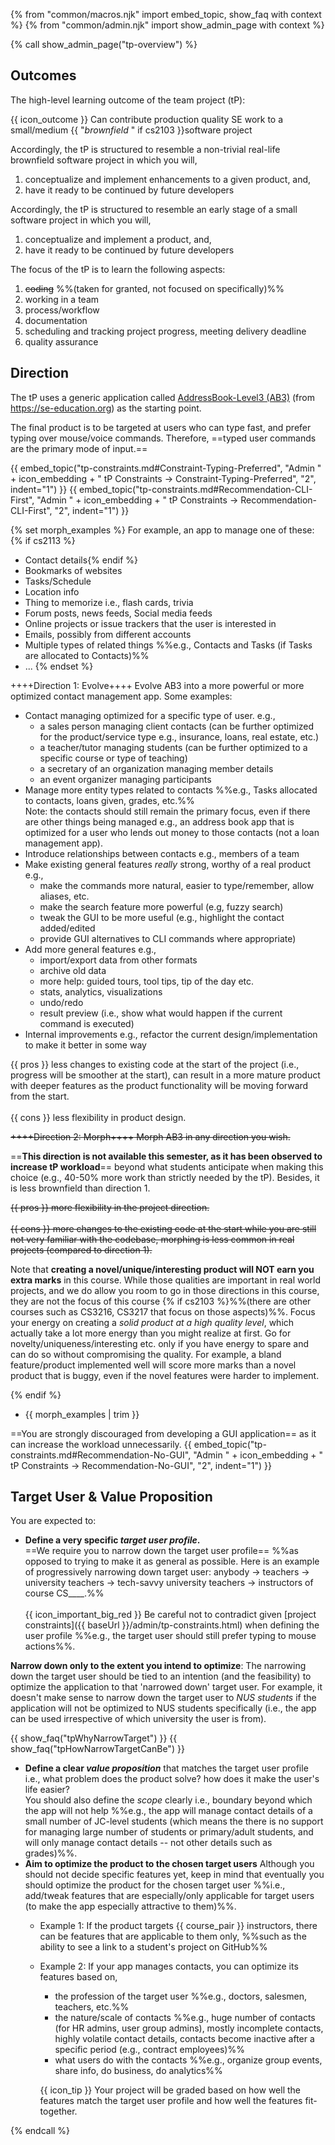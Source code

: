 {% from "common/macros.njk" import embed_topic, show_faq with context %}
{% from "common/admin.njk" import show_admin_page with context %}

{% call show_admin_page("tp-overview") %}
<div id="main">

<!-- ==================================================================================================== -->

## Outcomes

The high-level learning outcome of the team project (tP):

<box><markdown>{{ icon_outcome }} Can contribute production quality SE work to a small/medium {{ "_brownfield_ " if cs2103 }}software project</markdown></box>

<div tags="m--cs2103">

Accordingly, the tP is structured to resemble a non-trivial real-life brownfield software project in which you will,
1. conceptualize and implement enhancements to a given product, and,
1. have it ready to be continued by future developers
</div>
<div tags="m--cs2113">

Accordingly, the tP is structured to resemble an early stage of a small software project in which you will,
1. conceptualize and implement a product, and,
1. have it ready to be continued by future developers
</div>

The focus of the tP is to learn the following aspects:
1. ~~coding~~ %%(taken for granted, not focused on specifically)%%
1. working in a team
1. process/workflow
1. documentation
1. scheduling and tracking project progress, meeting delivery deadline
1. quality assurance


<div id="tp-direction">

<!-- ==================================================================================================== -->

## Direction

<div tags="m--cs2103">

The tP uses a generic application called [AddressBook-Level3 (AB3)](https://se-edu.github.io/addressbook-level3/) (from https://se-education.org) as the starting point.

<pic eager src="https://github.com/se-edu/addressbook-level3/raw/master/docs/images/Ui.png" width="600"></pic>
<p/>

</div>

The final product is to be targeted at users who can type fast, and prefer typing over mouse/voice commands. Therefore, ==typed user commands are the primary mode of input.==

{{ embed_topic("tp-constraints.md#Constraint-Typing-Preferred", "Admin " + icon_embedding + " tP Constraints → Constraint-Typing-Preferred", "2", indent="1") }}
{{ embed_topic("tp-constraints.md#Recommendation-CLI-First", "Admin " + icon_embedding + " tP Constraints → Recommendation-CLI-First", "2", indent="1") }}
<p/>

{% set morph_examples %}
For example, an app to manage one of these:{% if cs2113 %}
* Contact details{% endif %}
* Bookmarks of websites
* Tasks/Schedule
* Location info
* Thing to memorize i.e., flash cards, trivia
* Forum posts, news feeds, Social media feeds
* Online projects or issue trackers that the user is interested in
* Emails, possibly from different accounts
* Multiple types of related things %%e.g., Contacts and Tasks (if Tasks are allocated to Contacts)%%
* ...
{% endset %}

<div tags="m--cs2103">

<span class="badge rounded-pill bg-dark text-light">++++Direction 1: Evolve++++</span> Evolve <tooltip content="AddressBook-Level3">AB3</tooltip> into a more powerful or more optimized contact management app. Some examples:

* Contact managing optimized for a specific type of user. e.g.,
  * a sales person managing client contacts (can be further optimized for the product/service type e.g., insurance, loans, real estate, etc.)
  * a teacher/tutor managing students (can be further optimized to a specific course or type of teaching)
  * a secretary of an organization managing member details
  * an event organizer managing participants
* Manage more entity types related to contacts %%e.g., Tasks allocated to contacts, loans given, grades, etc.%%<br>
  Note: the contacts should still remain the primary focus, even if there are other things being managed e.g., an address book app that is optimized for a user who lends out money to those contacts (not a loan management app).
* Introduce relationships between contacts e.g., members of a team
* Make existing general features _really_ strong, worthy of a real product e.g.,
  * make the commands more natural, easier to type/remember, allow aliases, etc.
  * make the search feature more powerful (e.g, fuzzy search)
  * tweak the GUI to be more useful (e.g., highlight the contact added/edited
  * provide GUI alternatives to CLI commands where appropriate)
* Add more general features e.g.,
  * import/export data from other formats
  * archive old data
  * more help: guided tours, tool tips, tip of the day etc.
  * stats, analytics, visualizations
  * undo/redo
  * result preview (i.e., show what would happen if the current command is executed)
* Internal improvements e.g., refactor the current design/implementation to make it better in some way

<div class="indented-level1">

{{ pros }} less changes to existing code at the start of the project (i.e., progress will be smoother at the start), can result in a more mature product with deeper features as the product functionality will be moving forward from the start.<br><br>
{{ cons }} less flexibility in product design.
</div>

~~<span class="badge rounded-pill bg-dark text-light">++++Direction 2: Morph++++</span> Morph AB3 in any direction you wish.~~

==**This direction is <span class="text-danger">not available this semester</span>, as it has been observed to increase tP workload**== beyond what students anticipate when making this choice (e.g., 40-50% more work than strictly needed by the tP). Besides, it is less brownfield than direction 1.
<div class="indented-level1">

~~{{ pros }} more flexibility in the project direction.<br><br>
{{ cons }} more changes to the existing code at the start while you are still not very familiar with the codebase, morphing is less common in real projects (compared to direction 1).~~
</div>

Note that **creating a novel/unique/interesting product will NOT earn you extra marks** in this course. While those qualities are important in real world projects, and we do allow you room to go in those directions in this course, they are not the focus of this course {% if cs2103 %}%%(there are other courses such as CS3216, CS3217 that focus on those aspects)%%. Focus your energy on creating a _solid product at a high quality level_, which actually take a lot more energy than you might realize at first. Go for novelty/uniqueness/interesting etc. only if you have energy to spare and can do so without compromising the quality. For example, a bland feature/product implemented well will score more marks than a novel product that is buggy, even if the novel features were harder to implement.

{% endif %}
<div tags="m--cs2113">

* {{ morph_examples | trim }}
</div>
</div>

<div tags="m--cs2113">

==You are strongly discouraged from developing a GUI application== as it can increase the workload unnecessarily.
{{ embed_topic("tp-constraints.md#Recommendation-No-GUI", "Admin " + icon_embedding + " tP Constraints → Recommendation-No-GUI", "2", indent="1") }}
</div>

<!-- ==================================================================================================== -->

## Target User & Value Proposition

You are expected to:
* **Define a very specific _target user profile_.** <br> ==We require you to narrow down the target user profile==  %%as opposed to trying to make it as general as possible. Here is an example of progressively narrowing down target user: anybody → teachers → university teachers → tech-savvy university teachers → instructors of course CS____.%%<br><br>
 {{ icon_important_big_red }} Be careful not to contradict given [project constraints]({{ baseUrl }}/admin/tp-constraints.html) when defining the user profile %%e.g., the target user should still prefer typing to mouse actions%%.

<box type="warning" seamless>

**Narrow down only to the extent you intend to optimize**: The narrowing down the target user should be tied to an intention (and the feasibility) to optimize the application to that 'narrowed down' target user. For example, it doesn't make sense to narrow down the target user to _NUS students_ if the application will not be optimized to NUS students specifically (i.e., the app can be used irrespective of which university the user is from).
</box>

<div class="indented-level1">

{{ show_faq("tpWhyNarrowTarget") }}
{{ show_faq("tpHowNarrowTargetCanBe") }}
</div>

* **Define a clear _value proposition_** that matches the target user profile i.e., what problem does the product solve? how does it make the user's life easier?<br>
  You should also define the _scope_ clearly i.e., boundary beyond which the app will not help %%e.g., the app will manage contact details of a small number of JC-level students (which means the there is no support for managing large number of students or primary/adult students, and will only manage contact details -- not other details such as grades)%%.
* **Aim to optimize the product to the chosen target users** Although you should not decide specific features yet, keep in mind that eventually you should optimize the product for the chosen target user %%i.e., add/tweak features that are especially/only applicable for target users (to make the app especially attractive to them)%%.
  * Example 1: If the product targets {{ course_pair }} instructors, there can be features that are applicable to them only, %%such as the ability to see a link to a student's project on GitHub%%
  * Example 2: If your app manages contacts, you can optimize its features based on,
    * the profession of the target user %%e.g., doctors, salesmen, teachers, etc.%%
    * the nature/scale of contacts %%e.g., huge number of contacts (for HR admins, user group admins), mostly incomplete contacts, highly volatile contact details, contacts become inactive after a specific period (e.g., contract employees)%%
    * what users do with the contacts %%e.g., organize group events, share info, do business, do analytics%%

    {{ icon_tip }} Your project will be graded based on how well the features match the target user profile and how well the features fit-together.

</div>

{% endcall %}
